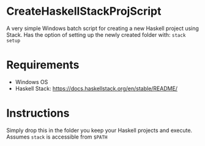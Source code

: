 # CreateHaskellStackProjScript
A very simple Windows batch script for creating a new Haskell project using Stack. Has the option of setting up the newly created folder with: `stack setup`

# Requirements
* Windows OS
* Haskell Stack: https://docs.haskellstack.org/en/stable/README/

# Instructions
Simply drop this in the folder you keep your Haskell projects and execute. Assumes `stack` is accessible from `$PATH`
